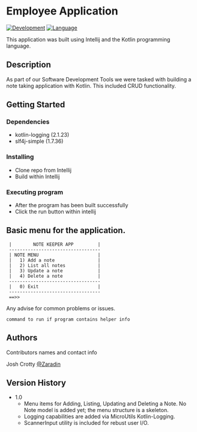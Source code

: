 # Employee Application
[![Development](https://img.shields.io/badge/IntelliJ%20IDEA-000000.svg?style=for-the-badge&logo=IntelliJ-IDEA&logoColor=white)](https://www.jetbrains.com/idea/)
[![Language](https://img.shields.io/badge/Kotlin-7F52FF.svg?style=for-the-badge&logo=Kotlin&logoColor=white)](https://kotlinlang.org/)

This application was built using Intellij and the Kotlin programming language.

## Description

As part of our Software Development Tools we were tasked with building a note taking application with Kotlin. This included CRUD functionality.


## Getting Started

### Dependencies

* kotlin-logging (2.1.23)
* slf4j-simple (1.7.36)

### Installing

* Clone repo from Intellij
* Build within Intellij

### Executing program

* After the program has been built successfully
* Click the run button within intellij

## Basic menu for the application.
```
 |        NOTE KEEPER APP         |
 ----------------------------------
 | NOTE MENU                      |
 |   1) Add a note                |
 |   2) List all notes            |
 |   3) Update a note             |
 |   4) Delete a note             |
 ----------------------------------
 |   0) Exit                      |
 ----------------------------------
 ==>> 

```



Any advise for common problems or issues.
```
command to run if program contains helper info
```

## Authors

Contributors names and contact info

Josh Crotty
[@Zaradin](https://github.com/Zaradin)

## Version History
* 1.0
  * Menu items for Adding, Listing, Updating and Deleting a Note. No Note model is added yet; the menu structure is a skeleton.
  * Logging capabilities are added via MicroUtils Kotlin-Logging.
  * ScannerInput utility is included for rebust user I/O.
